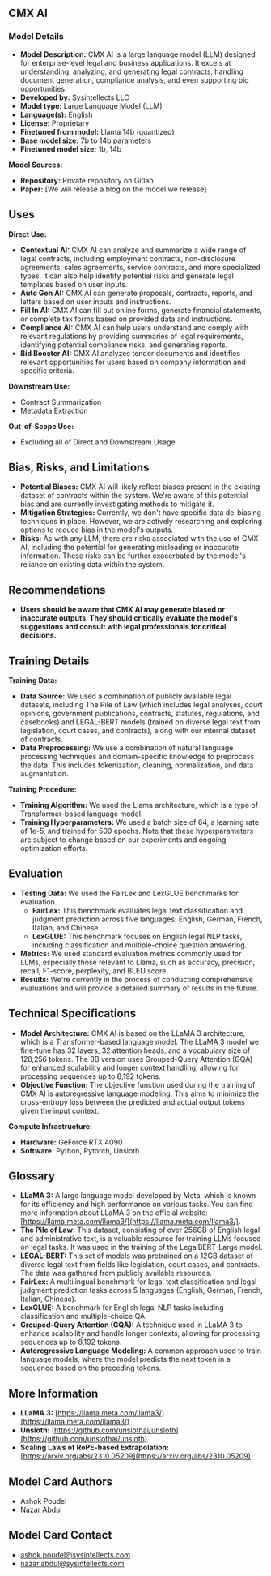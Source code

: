 ## CMX AI

### Model Details

* **Model Description:** CMX AI is a large language model (LLM) designed for enterprise-level legal and business applications. It excels at understanding, analyzing, and generating legal contracts, handling document generation, compliance analysis, and even supporting bid opportunities.
* **Developed by:** Sysintellects LLC
* **Model type:** Large Language Model (LLM)
* **Language(s):** English
* **License:** Proprietary
* **Finetuned from model:** Llama 14b (quantized)
* **Base model size:** 7b to 14b parameters
* **Finetuned model size:** 1b, 14b

**Model Sources:**

* **Repository:** Private repository on Gitlab
* **Paper:** [We will release a blog on the model we release] 

## Uses

**Direct Use:**

* **Contextual AI:** CMX AI can analyze and summarize a wide range of legal contracts, including employment contracts, non-disclosure agreements, sales agreements, service contracts, and more specialized types. It can also help identify potential risks and generate legal templates based on user inputs. 
* **Auto Gen AI:**  CMX AI can generate proposals, contracts, reports, and letters based on user inputs and instructions.  
* **Fill In AI:** CMX AI can fill out online forms, generate financial statements, or complete tax forms based on provided data and instructions.
* **Compliance AI:** CMX AI can help users understand and comply with relevant regulations by providing summaries of legal requirements, identifying potential compliance risks, and generating reports.
* **Bid Booster AI:** CMX AI analyzes tender documents and identifies relevant opportunities for users based on company information and specific criteria.

**Downstream Use:**

* Contract Summarization
* Metadata Extraction

**Out-of-Scope Use:**

* Excluding all of Direct and Downstream Usage

## Bias, Risks, and Limitations

* **Potential Biases:**  CMX AI will likely reflect biases present in the existing dataset of contracts within the system.  We're aware of this potential bias and are currently investigating methods to mitigate it. 
* **Mitigation Strategies:** Currently, we don't have specific data de-biasing techniques in place. However, we are actively researching and exploring options to reduce bias in the model's outputs. 
* **Risks:** As with any LLM, there are risks associated with the use of CMX AI, including the potential for generating misleading or inaccurate information. These risks can be further exacerbated by the model's reliance on existing data within the system. 

## Recommendations

* **Users should be aware that CMX AI may generate biased or inaccurate outputs. They should critically evaluate the model's suggestions and consult with legal professionals for critical decisions.** 

## Training Details

**Training Data:**

* **Data Source:** We used a combination of publicly available legal datasets, including The Pile of Law (which includes legal analyses, court opinions, government publications, contracts, statutes, regulations, and casebooks) and LEGAL-BERT models (trained on diverse legal text from legislation, court cases, and contracts), along with our internal dataset of contracts.  
* **Data Preprocessing:**  We use a combination of natural language processing techniques and domain-specific knowledge to preprocess the data. This includes tokenization, cleaning, normalization, and data augmentation.

**Training Procedure:**

* **Training Algorithm:** We used the Llama architecture, which is a type of Transformer-based language model.
* **Training Hyperparameters:** We used a batch size of 64, a learning rate of 1e-5, and trained for 500 epochs. Note that these hyperparameters are subject to change based on our experiments and ongoing optimization efforts.

## Evaluation

* **Testing Data:** We used the FairLex and LexGLUE benchmarks for evaluation.
    * **FairLex:** This benchmark evaluates legal text classification and judgment prediction across five languages: English, German, French, Italian, and Chinese.
    * **LexGLUE:** This benchmark focuses on English legal NLP tasks, including classification and multiple-choice question answering.
* **Metrics:** We used standard evaluation metrics commonly used for LLMs, especially those relevant to Llama, such as accuracy, precision, recall, F1-score, perplexity, and BLEU score. 
* **Results:**  We're currently in the process of conducting comprehensive evaluations and will provide a detailed summary of results in the future.

## Technical Specifications

* **Model Architecture:** CMX AI is based on the LLaMA 3 architecture, which is a Transformer-based language model.  The LLaMA 3 model we fine-tune has 32 layers, 32 attention heads, and a vocabulary size of 128,256 tokens.  The 8B version uses Grouped-Query Attention (GQA) for enhanced scalability and longer context handling, allowing for processing sequences up to 8,192 tokens.
* **Objective Function:**  The objective function used during the training of CMX AI is autoregressive language modeling. This aims to minimize the cross-entropy loss between the predicted and actual output tokens given the input context.

**Compute Infrastructure:**

* **Hardware:** GeForce RTX 4090
* **Software:** Python, Pytorch, Unsloth

## Glossary

* **LLaMA 3:**  A large language model developed by Meta, which is known for its efficiency and high performance on various tasks. You can find more information about LLaMA 3 on the official website: [https://llama.meta.com/llama3/](https://llama.meta.com/llama3/).  
* **The Pile of Law:** This dataset, consisting of over 256GB of English legal and administrative text, is a valuable resource for training LLMs focused on legal tasks.  It was used in the training of the LegalBERT-Large model. 
* **LEGAL-BERT:** This set of models was pretrained on a 12GB dataset of diverse legal text from fields like legislation, court cases, and contracts. The data was gathered from publicly available resources.
* **FairLex:** A multilingual benchmark for legal text classification and legal judgment prediction tasks across 5 languages (English, German, French, Italian, Chinese).
* **LexGLUE:** A benchmark for English legal NLP tasks including classification and multiple-choice QA. 
* **Grouped-Query Attention (GQA):** A technique used in LLaMA 3 to enhance scalability and handle longer contexts, allowing for processing sequences up to 8,192 tokens.
* **Autoregressive Language Modeling:** A common approach used to train language models, where the model predicts the next token in a sequence based on the preceding tokens. 

## More Information

* **LLaMA 3:** [https://llama.meta.com/llama3/](https://llama.meta.com/llama3/) 
* **Unsloth:** [https://github.com/unslothai/unsloth](https://github.com/unslothai/unsloth)
* **Scaling Laws of RoPE-based Extrapolation:** [https://arxiv.org/abs/2310.05209](https://arxiv.org/abs/2310.05209) 

## Model Card Authors

* Ashok Poudel
* Nazar Abdul

## Model Card Contact

* ashok.poudel@sysintellects.com 
* nazar.abdul@sysintellects.com 

